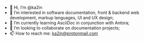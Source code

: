 - 👋 Hi, I’m @ka2in
- 👀 I’m interested in software documentation, front & backend web development, markup languages, UI and UX design;
- 🌱 I’m currently learning AsciiDoc in conjunction with Antora; 
- 💞️ I’m looking to collaborate on documentation projects;
- 📫 How to reach me: ka2in@protonmail.com

<!---
ka2in/ka2in is a ✨ special ✨ repository because its `README.md` (this file) appears on your GitHub profile.
You can click the Preview link to take a look at your changes.
--->

